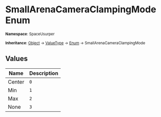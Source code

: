 # SmallArenaCameraClampingMode Enum

<small>**Namespace**: SpaceUsurper</small>

<small>**Inheritance**: [Object](https://docs.microsoft.com/en-us/dotnet/api/system.object?view=netframework-4.5) → [ValueType](https://docs.microsoft.com/en-us/dotnet/api/system.valuetype?view=netframework-4.5) → [Enum](https://docs.microsoft.com/en-us/dotnet/api/system.enum?view=netframework-4.5) → SmallArenaCameraClampingMode</small>

## Values

<div markdown="1" class="member-table">

| Name | Description |
| ---- | ----------- |
| Center | `0` |
| Min | `1` |
| Max | `2` |
| None | `3` |

</div>


